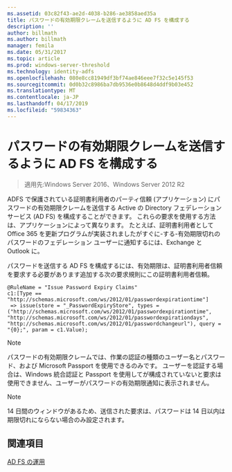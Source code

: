 ```yaml
---
ms.assetid: 03c82f43-ae2d-4038-b286-ae3858aed35a
title: パスワードの有効期限クレームを送信するように AD FS を構成する
description: ''
author: billmath
ms.author: billmath
manager: femila
ms.date: 05/31/2017
ms.topic: article
ms.prod: windows-server-threshold
ms.technology: identity-adfs
ms.openlocfilehash: 080e8cc81949df3bf74ae846eee7f32c5e145f53
ms.sourcegitcommit: 0d0b32c8986ba7db9536e0b8648d4ddf9b03e452
ms.translationtype: MT
ms.contentlocale: ja-JP
ms.lasthandoff: 04/17/2019
ms.locfileid: "59834363"
---
```

# <a name="configure-ad-fs-to-send-password-expiry-claims"></a>パスワードの有効期限クレームを送信するように AD FS を構成する

>適用先:Windows Server 2016、Windows Server 2012 R2

ADFS で保護されている証明書利用者のパーティ信頼 (アプリケーション) にパスワードの有効期限クレームを送信する Active の Directory フェデレーション サービス (AD FS) を構成することができます。 これらの要求を使用する方法は、アプリケーションによって異なります。 たとえば、証明書利用者として Office 365 を更新プログラムが実装されましたがすぐに-する-有効期限切れのパスワードのフェデレーション ユーザーに通知するには、Exchange と Outlook に。

パスワードを送信する AD FS を構成するには、有効期限は、証明書利用者信頼を要求する必要があります追加する次の要求規則にこの証明書利用者信頼。

```
@RuleName = "Issue Password Expiry Claims"
c1:[Type == "http://schemas.microsoft.com/ws/2012/01/passwordexpirationtime"]
 => issue(store = "_PasswordExpiryStore", types = ("http://schemas.microsoft.com/ws/2012/01/passwordexpirationtime", "http://schemas.microsoft.com/ws/2012/01/passwordexpirationdays", "http://schemas.microsoft.com/ws/2012/01/passwordchangeurl"), query = "{0};", param = c1.Value);
```

> [!NOTE]
> パスワードの有効期限クレームでは、作業の認証の種類のユーザー名とパスワード、および Microsoft Passport を使用できるのみです。  ユーザーを認証する場合は、Windows 統合認証と Passport を使用してが構成されていないと要求は使用できません、ユーザーがパスワードの有効期限通知に表示されません。

> [!NOTE]
> 14 日間のウィンドウがあるため、送信された要求は、パスワードは 14 日以内は期限切れにならない場合のみ設定されます。

## <a name="see-also"></a>関連項目
[AD FS の運用](../../ad-fs/AD-FS-2016-Operations.md)
